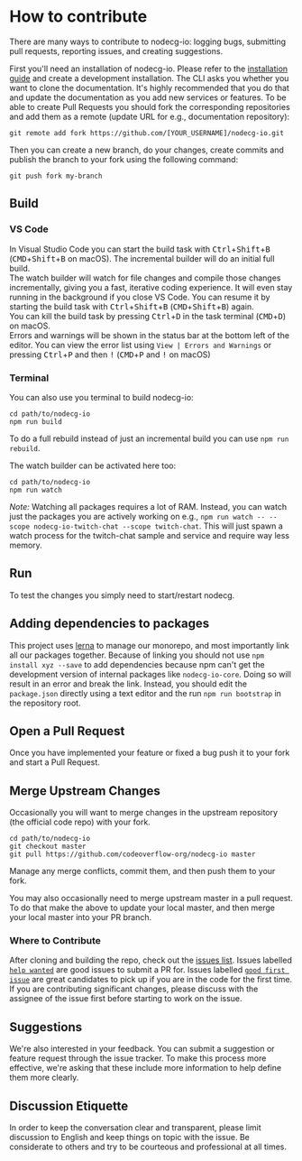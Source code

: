 # How to contribute

There are many ways to contribute to nodecg-io: logging bugs, submitting pull requests, reporting issues, and creating suggestions.

First you'll need an installation of nodecg-io. Please refer to the [installation guide](../getting_started/install.md) and create a development installation.
The CLI asks you whether you want to clone the documentation. It's highly recommended that you do that and update the documentation as you add new services or features.
To be able to create Pull Requests you should fork the corresponding repositories and add them as a remote (update URL for e.g., documentation repository):

```shell
git remote add fork https://github.com/[YOUR_USERNAME]/nodecg-io.git
```

Then you can create a new branch, do your changes, create commits and publish the branch to your fork using the following command:

```shell
git push fork my-branch
```

## Build

### VS Code

In Visual Studio Code you can start the build task with
<kbd>Ctrl</kbd>+<kbd>Shift</kbd>+<kbd>B</kbd> (<kbd>CMD</kbd>+<kbd>Shift</kbd>+<kbd>B</kbd> on macOS).
The incremental builder will do an initial full build.  
The watch builder will watch for file changes and compile those changes incrementally, giving you a fast, iterative coding experience.
It will even stay running in the background if you close VS Code.
You can resume it by starting the build task with
<kbd>Ctrl</kbd>+<kbd>Shift</kbd>+<kbd>B</kbd> (<kbd>CMD</kbd>+<kbd>Shift</kbd>+<kbd>B</kbd>) again.  
You can kill the build task by pressing <kbd>Ctrl</kbd>+<kbd>D</kbd> in the task terminal (<kbd>CMD</kbd>+<kbd>D</kbd>) on macOS.  
Errors and warnings will be shown in the status bar at the bottom left of the editor. You can view the error list using `View | Errors and Warnings` or pressing <kbd>Ctrl</kbd>+<kbd>P</kbd> and then <kbd>!</kbd> (<kbd>CMD</kbd>+<kbd>P</kbd> and <kbd>!</kbd> on macOS)

### Terminal

You can also use you terminal to build nodecg-io:

```
cd path/to/nodecg-io
npm run build
```

To do a full rebuild instead of just an incremental build you can use `npm run rebuild`.

The watch builder can be activated here too:

```
cd path/to/nodecg-io
npm run watch
```

_Note:_ Watching all packages requires a lot of RAM. 
Instead, you can watch just the packages you are actively working on e.g., `npm run watch -- --scope nodecg-io-twitch-chat --scope twitch-chat`.
This will just spawn a watch process for the twitch-chat sample and service and require way less memory.

## Run

To test the changes you simply need to start/restart nodecg.

## Adding dependencies to packages

This project uses [lerna](https://lerna.js.org) to manage our monorepo, and most importantly link all our packages together.
Because of linking you should not use `npm install xyz --save` to add dependencies because npm can't get the development version of internal packages like `nodecg-io-core`. Doing so will result in an error and break the link.
Instead, you should edit the `package.json` directly using a text editor and the run `npm run bootstrap` in the repository root.

## Open a Pull Request

Once you have implemented your feature or fixed a bug push it to your fork and start a Pull Request.

## Merge Upstream Changes

Occasionally you will want to merge changes in the upstream repository (the official code repo) with your fork.

```
cd path/to/nodecg-io
git checkout master
git pull https://github.com/codeoverflow-org/nodecg-io master
```

Manage any merge conflicts, commit them, and then push them to your fork.

You may also occasionally need to merge upstream master in a pull request. To do that make the above to update your local master, and then merge your local master into your PR branch.

### Where to Contribute

After cloning and building the repo, check out the [issues list](https://github.com/codeoverflow-org/nodecg-io/issues). Issues labelled [`help wanted`](https://github.com/codeoverflow-org/nodecg-io/labels/help%20wanted) are good issues to submit a PR for. Issues labelled [`good first issue`](https://github.com/codeoverflow-org/nodecg-io/labels/good%20first%20issue) are great candidates to pick up if you are in the code for the first time. If you are contributing significant changes, please discuss with the assignee of the issue first before starting to work on the issue.

## Suggestions

We're also interested in your feedback. You can submit a suggestion or feature request through the issue tracker. To make this process more effective, we're asking that these include more information to help define them more clearly.

## Discussion Etiquette

In order to keep the conversation clear and transparent, please limit discussion to English and keep things on topic with the issue. Be considerate to others and try to be courteous and professional at all times.
